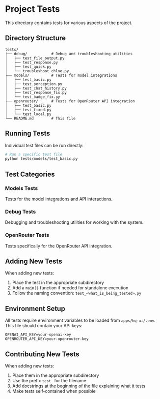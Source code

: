 # Project Tests

This directory contains tests for various aspects of the project.

## Directory Structure

```
tests/
├── debug/           # Debug and troubleshooting utilities
│   ├── test_file_output.py
│   ├── test_response.py
│   ├── test_quick.py
│   └── troubleshoot_chloe.py
├── models/          # Tests for model integrations
│   ├── test_basic.py
│   ├── test_perception.py
│   ├── test_chat_history.py
│   ├── test_response_fix.py
│   └── test_badge_fix.py
├── openrouter/      # Tests for OpenRouter API integration
│   ├── test_basic.py
│   ├── test_fixed.py
│   └── test_local.py
└── README.md        # This file
```

## Running Tests

Individual test files can be run directly:

```bash
# Run a specific test file
python tests/models/test_basic.py
```

## Test Categories

### Models Tests

Tests for the model integrations and API interactions.

### Debug Tests

Debugging and troubleshooting utilities for working with the system.

### OpenRouter Tests

Tests specifically for the OpenRouter API integration.

## Adding New Tests

When adding new tests:

1. Place the test in the appropriate subdirectory
2. Add a `main()` function if needed for standalone execution
3. Follow the naming convention: `test_<what_is_being_tested>.py`

## Environment Setup

All tests require environment variables to be loaded from `apps/hq-ui/.env`. 
This file should contain your API keys:

```
OPENAI_API_KEY=your-openai-key
OPENROUTER_API_KEY=your-openrouter-key
```

## Contributing New Tests

When adding new tests:
1. Place them in the appropriate subdirectory
2. Use the prefix `test_` for the filename
3. Add docstrings at the beginning of the file explaining what it tests
4. Make tests self-contained when possible 
 